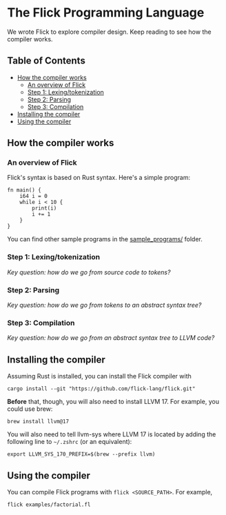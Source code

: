 # The Flick Programming Language

We wrote Flick to explore compiler design. Keep reading to see how the compiler works.

## Table of Contents

<!-- TOC -->
* [How the compiler works](#how-the-compiler-works)
  * [An overview of Flick](#an-overview-of-flick)
  * [Step 1: Lexing/tokenization](#step-1-lexingtokenization)
  * [Step 2: Parsing](#step-2-parsing)
  * [Step 3: Compilation](#step-3-compilation)
* [Installing the compiler](#installing-the-compiler)
* [Using the compiler](#using-the-compiler)
<!-- TOC -->

## How the compiler works

### An overview of Flick

Flick's syntax is based on Rust syntax. Here's
a simple program:

```text
fn main() {
    i64 i = 0
    while i < 10 {
        print(i)
        i += 1
    }
}
```

You can find other sample programs in the [sample_programs/][sprog] folder.

[sprog]: https://github.com/flick-lang/flick/tree/main/sample_programs

### Step 1: Lexing/tokenization

_Key question: how do we go from source code to tokens?_

<!-- TODO: link to docs / give one-sentence overview? -->

### Step 2: Parsing

_Key question: how do we go from tokens to an abstract syntax tree?_

<!-- TODO: link to docs / give one-sentence overview? -->

### Step 3: Compilation

_Key question: how do we go from an abstract syntax tree to LLVM code?_

<!-- TODO: link to docs / give one-sentence overview? -->

## Installing the compiler

Assuming Rust is installed, you can install the Flick compiler with

```shell
cargo install --git "https://github.com/flick-lang/flick.git"
```

**Before** that, though, you will also need to install LLVM 17. For example, you could use brew:

```shell
brew install llvm@17
```

You will also need to tell llvm-sys where LLVM 17 is located by adding the following line to `~/.zshrc` (or an equivalent):
```shell
export LLVM_SYS_170_PREFIX=$(brew --prefix llvm)
```

## Using the compiler

You can compile Flick programs with `flick <SOURCE_PATH>`. For example, 

```shell
flick examples/factorial.fl
```
